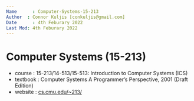 ```yaml
---
Name 	  : Computer-Systems-15-213
Author 	: Connor Kuljis [conkuljis@gmail.com]
Date 	  : 4th Feburary 2022
Last Mod: 4th Feburary 2022
---
```



# Computer Systems (15-213) 
- course 	  : 15-213/14-513/15-513: Introduction to Computer Systems (ICS)
- textbook 	: Computer Systems A Programmer’s Perspective, 2001 (Draft Edition)
- website 	: [cs.cmu.edu/~213/](https://www.cs.cmu.edu/~213/)
